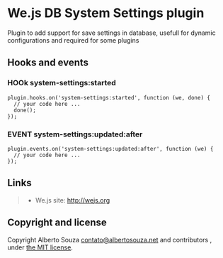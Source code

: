 # We.js DB System Settings plugin

Plugin to add support for save settings in database, usefull for dynamic configurations and required for some plugins

## Hooks and events

### HOOk system-settings:started
```
plugin.hooks.on('system-settings:started', function (we, done) {
  // your code here ...
  done();
});
```

### EVENT system-settings:updated:after
```
plugin.events.on('system-settings:updated:after', function (we) {
  // your code here ...
});
```

## Links

> * We.js site: http://wejs.org

## Copyright and license

Copyright Alberto Souza <contato@albertosouza.net> and contributors , under [the MIT license](https://github.com/wejs/we-core/blob/master/LICENSE.md).